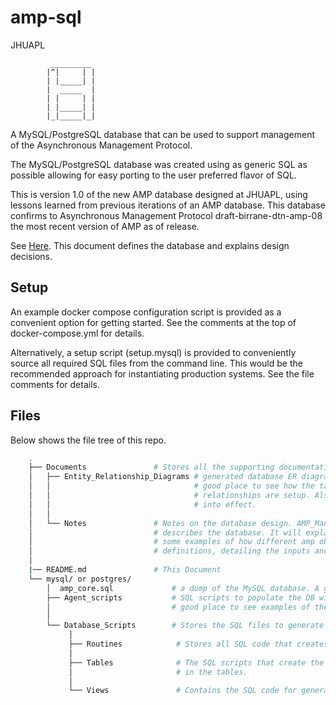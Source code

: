 <!--
Copyright (c) 2023 The Johns Hopkins University Applied Physics
Laboratory LLC.

This file is part of the Asynchronous Network Management System (ANMS).

Licensed under the Apache License, Version 2.0 (the "License");
you may not use this file except in compliance with the License.
You may obtain a copy of the License at
    http://www.apache.org/licenses/LICENSE-2.0
Unless required by applicable law or agreed to in writing, software
distributed under the License is distributed on an "AS IS" BASIS,
WITHOUT WARRANTIES OR CONDITIONS OF ANY KIND, either express or implied.
See the License for the specific language governing permissions and
limitations under the License.

This work was performed for the Jet Propulsion Laboratory, California
Institute of Technology, sponsored by the United States Government under
the prime contract 80NM0018D0004 between the Caltech and NASA under
subcontract 1658085.
-->
# amp-sql
 JHUAPL    

             _________
            |^|     | |
            | |_____| |
            |  _____  |
            | |     | |
            | |_____| |
            |_|_____|_|

A MySQL/PostgreSQL database that can be used to support management of the Asynchronous Management Protocol.  

The MySQL/PostgreSQL database was created using as generic SQL as possible allowing for easy porting to the user preferred flavor of SQL. 

This is version 1.0 of the new AMP database designed at JHUAPL, using lessons learned from previous iterations of an AMP database. This database confirms to Asynchronous Management Protocol draft-birrane-dtn-amp-08 the most recent version of AMP as of release. 
   
See [Here](Documents/Notes/AMP_Manager_SQL_Interface.md). This document defines the database and explains design decisions.  

## Setup
An example docker compose configuration script is provided as a convenient option for getting started.  See the comments at the top of docker-compose.yml for details.

Alternatively, a setup script (setup.mysql) is provided to conveniently source all required SQL files from the command line.  This would be the recommended approach for instantiating production systems.  See the file comments for details.


## Files

Below shows the file tree of this repo.
```bash
    .
    ├── Documents               # Stores all the supporting documentation for the db
    │   ├── Entity_Relationship_Diagrams # generated database ER diagrams that show the different interactions of the database
    │   │                                # good place to see how the tables interact with each other and how the foreign key 
    │   │                                # relationships are setup. Also shows how the actual formal definition design is put 
    │   │                                # into effect.
    │   │
    │   └── Notes               # Notes on the database design. AMP_Manager_SQL_Interface.md is the main document that 
    │                           # describes the database. It will explain design decisions and describe the various tables with 
    │                           # some examples of how different amp objects will look like in the database. SP.txt is for the stored procedures
    │                           # definitions, detailing the inputs and outputs of each SP and. packaging.txt details packaging exampls of the databae  
    │
    |── README.md               # This Document 
    └── mysql/ or postgres/
        │  amp_core.sql             # a dump of the MySQL database. A good starting point to load the database. ß
        ├── Agent_scripts           # SQL scripts to populate the DB with agents. Used for testing completeness of the database
        │                           # good place to see examples of the storeprocedures being used and how to interact with the database.
        │
        └── Database_Scripts        # Stores the SQL files to generate the DB
             │
             ├── Routines            # Stores all SQL code that creates the stored procurers to interact with the database
             │
             ├── Tables              # The SQL scripts that create the database, delete the database, and also removes all entries   
             │                       # in the tables.
             │
             └── Views               # Contains the SQL code for generating table views of the AMP objects and collections
```
